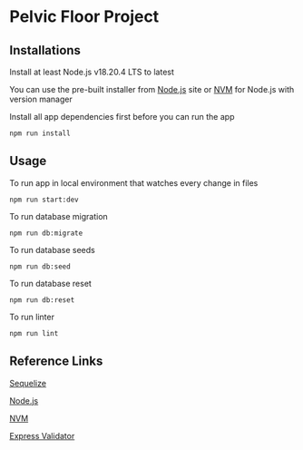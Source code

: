 # Pelvic Floor Project

## Installations
Install at least Node.js v18.20.4 LTS to latest

You can use the pre-built installer from [Node.js](https://nodejs.org/en/download/prebuilt-installer) site or [NVM](https://github.com/nvm-sh/nvm#readme) for Node.js with version manager

Install all app dependencies first before you can run the app
```npm
npm run install
```

## Usage
To run app in local environment that watches every change in files

```
npm run start:dev
```

To run database migration
```
npm run db:migrate
```

To run database seeds

```
npm run db:seed
```

To run database reset

```
npm run db:reset
```

To run linter
```
npm run lint
```

## Reference Links
[Sequelize](https://sequelize.org/docs/v6/)

[Node.js](https://nodejs.org/en)

[NVM](https://github.com/nvm-sh/nvm#readme)

[Express Validator](https://express-validator.github.io/docs/)